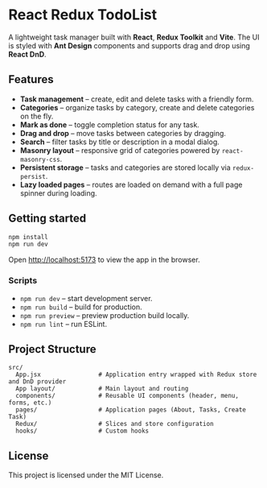 # React Redux TodoList

A lightweight task manager built with **React**, **Redux Toolkit** and **Vite**. The UI is styled with **Ant Design** components and supports drag and drop using **React DnD**.

## Features

- **Task management** – create, edit and delete tasks with a friendly form.
- **Categories** – organize tasks by category, create and delete categories on the fly.
- **Mark as done** – toggle completion status for any task.
- **Drag and drop** – move tasks between categories by dragging.
- **Search** – filter tasks by title or description in a modal dialog.
- **Masonry layout** – responsive grid of categories powered by `react-masonry-css`.
- **Persistent storage** – tasks and categories are stored locally via `redux-persist`.
- **Lazy loaded pages** – routes are loaded on demand with a full page spinner during loading.

## Getting started

```bash
npm install
npm run dev
```

Open [http://localhost:5173](http://localhost:5173) to view the app in the browser.

### Scripts

- `npm run dev` – start development server.
- `npm run build` – build for production.
- `npm run preview` – preview production build locally.
- `npm run lint` – run ESLint.

## Project Structure

```
src/
  App.jsx                # Application entry wrapped with Redux store and DnD provider
  App layout/            # Main layout and routing
  components/            # Reusable UI components (header, menu, forms, etc.)
  pages/                 # Application pages (About, Tasks, Create Task)
  Redux/                 # Slices and store configuration
  hooks/                 # Custom hooks
```

## License

This project is licensed under the MIT License.